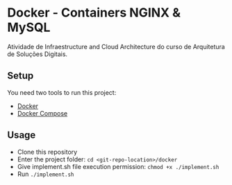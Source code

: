 # Docker - Containers NGINX & MySQL
Atividade de Infraestructure and Cloud Architecture do curso de Arquitetura de Soluções Digitais.

## Setup

You need two tools to run this project:

- [Docker](https://docs.docker.com/get-docker/)
- [Docker Compose](https://docs.docker.com/compose/install/)

## Usage

- Clone this repository
- Enter the project folder: `cd <git-repo-location>/docker`
- Give implement.sh file execution permission: `chmod +x ./implement.sh`
- Run `./implement.sh`
